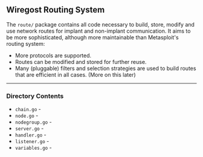 
## Wiregost Routing System 

The `route/` package contains all code necessary to build, store, modify and use network routes for implant and non-implant communication.
It aims to be more sophisticated, although more maintainable than Metasploit's routing system: 
- More protocols are supported.
- Routes can be modified and stored for further reuse.
- Many (pluggable) filters and selection strategies are used to build routes that are efficient in all cases. (More on this later)

----
### Directory Contents

- `chain.go`        -
- `node.go`         -
- `nodegroup.go`    -
- `server.go`       -
- `handler.go`      -
- `listener.go`     -
- `variables.go`    -
